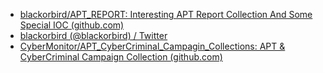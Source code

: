 - [blackorbird/APT_REPORT: Interesting APT Report Collection And Some Special IOC (github.com)](https://github.com/blackorbird/APT_REPORT)
- [blackorbird (@blackorbird) / Twitter](https://twitter.com/blackorbird)
- [CyberMonitor/APT_CyberCriminal_Campagin_Collections: APT & CyberCriminal Campaign Collection (github.com)](https://github.com/CyberMonitor/APT_CyberCriminal_Campagin_Collections)
